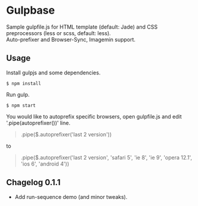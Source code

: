 # Gulpbase

Sample gulpfile.js for HTML template (default: Jade) and CSS preprocessors (less or scss, default: less).   
Auto-prefixer and Browser-Sync, Imagemin support.

## Usage

Install gulpjs and some dependencies.

	$ npm install

Run gulp.

	$ npm start

You would like to autoprefix specific browsers, open gulpfile.js and edit '.pipe(autoprefixer())' line.

> .pipe($.autoprefixer('last 2 version'))

to

> .pipe($.autoprefixer('last 2 version', 'safari 5', 'ie 8', 'ie 9', 'opera 12.1', 'ios 6', 'android 4'))

## Chagelog 0.1.1

* Add run-sequence demo (and minor tweaks).
